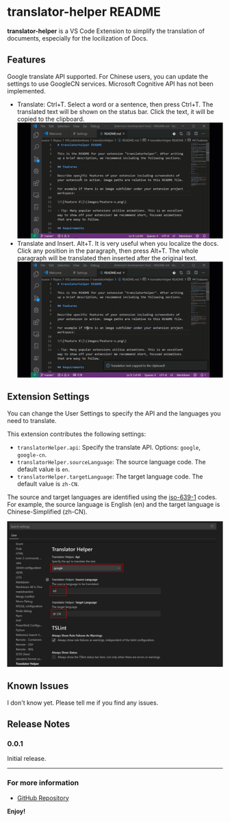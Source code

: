 # translator-helper README

**translator-helper** is a VS Code Extension to simplify the translation of documents, especially for the locilization of Docs.

## Features

Google translate API supported. For Chinese users, you can update the settings to use GoogleCN services. Microsoft Cognitive API has not been implemented.

* Translate: Ctrl+T. Select a word or a sentence, then press Ctrl+T. The translated text will be shown on the status bar. Click the text, it will be copied to the clipboard.
  ![Translate](images/sample1.gif)
* Translate and Insert. Alt+T. It is very useful when you localize the docs. Click any position in the paragraph, then press Alt+T. The whole paragraph will be translated then inserted after the original text.
  ![Translate and Insert](images/sample2.gif)

## Extension Settings

You can change the User Settings to specify the API and the languages you need to translate.

This extension contributes the following settings:

* `translatorHelper.api`: Specify the translate API. Options: `google`, `google-cn`.
* `translatorHelper.sourceLanguage`: The source language code. The default value is `en`.
* `translatorHelper.targetLanguage`: The target language code. The default value is `zh-CN`.

The source and target languages are identified using the [iso-639-1](https://en.wikipedia.org/wiki/List_of_ISO_639-1_codes) codes. For example, the source language is English (en) and the target language is Chinese-Simplified (zh-CN).

![Settings](images/settings.png)

## Known Issues

I don't know yet. Please tell me if you find any issues.

## Release Notes

### 0.0.1

Initial release.

-----------------------------------------------------------------------------------------------------------

### For more information

* [GitHub Repository](https://github.com/yanxiaodi/vscode-translator-helper)

**Enjoy!**
